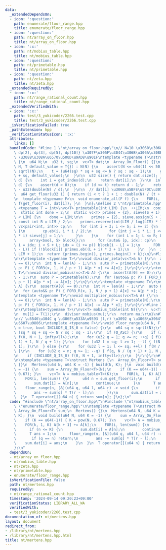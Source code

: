 ```yaml
---
data:
  _extendedDependsOn:
  - icon: ':question:'
    path: enumerate/floor_range.hpp
    title: enumerate/floor_range.hpp
  - icon: ':question:'
    path: nt/array_on_floor.hpp
    title: nt/array_on_floor.hpp
  - icon: ':x:'
    path: nt/mobius_table.hpp
    title: nt/mobius_table.hpp
  - icon: ':question:'
    path: nt/primetable.hpp
    title: nt/primetable.hpp
  - icon: ':question:'
    path: nt/zeta.hpp
    title: nt/zeta.hpp
  _extendedRequiredBy:
  - icon: ':x:'
    path: nt/range_rational_count.hpp
    title: nt/range_rational_count.hpp
  _extendedVerifiedWith:
  - icon: ':x:'
    path: test/3_yukicoder/2266.test.cpp
    title: test/3_yukicoder/2266.test.cpp
  _isVerificationFailed: true
  _pathExtension: hpp
  _verificationStatusIcon: ':x:'
  attributes:
    links: []
  bundledCode: "#line 1 \"nt/array_on_floor.hpp\"\n// N=10 \u3060\u3068 dat = {dp[1],\
    \ dp[2], dp[3], dp[5], dp[10]} \u307F\u305F\u3044\u306B\u306A\u308B\n// hashmap\
    \ \u3088\u308A\u6570\u500D\u9AD8\u901F\ntemplate <typename T>\nstruct Array_On_Floor\
    \ {\n  u64 N;\n  u32 t, sq;\n  vc<T> dat;\n  Array_On_Floor() {}\n  Array_On_Floor(u64\
    \ N, T default_value = T{}) : N(N) {\n    assert(N <= u64(1) << 50);\n    sq =\
    \ sqrtl(N);\n    t = (u64(sq) * sq + sq <= N ? sq : sq - 1);\n    dat.resize(t\
    \ + sq, default_value);\n  }\n\n  u32 size() { return dat.size(); }\n\n  T& operator[](u64\
    \ d) {\n    int i = get_index(d);\n    return dat[i];\n  }\n\n  inline u32 get_index(u64\
    \ d) {\n    assert(d > 0);\n    if (d <= t) return d - 1;\n    return dat.size()\
    \ - u32(double(N) / d);\n  }\n\n  // dat[i] \u306B\u5BFE\u5FDC\u3059\u308B floor\n\
    \  u64 get_floor(u32 i) { return (i < t ? 1 + i : double(N) / (t + sq - i)); }\n\
    \n  template <typename F>\n  void enumerate_all(F f) {\n    FOR(i, len(dat)) {\
    \ f(get_floor(i), dat[i]); }\n  }\n};\n#line 2 \"nt/primetable.hpp\"\n\ntemplate\
    \ <typename T = int>\nvc<T> primetable(int LIM) {\n  ++LIM;\n  const int S = 32768;\n\
    \  static int done = 2;\n  static vc<T> primes = {2}, sieve(S + 1);\n\n  if (done\
    \ < LIM) {\n    done = LIM;\n\n    primes = {2}, sieve.assign(S + 1, 0);\n   \
    \ const int R = LIM / 2;\n    primes.reserve(int(LIM / log(LIM) * 1.1));\n   \
    \ vc<pair<int, int>> cp;\n    for (int i = 3; i <= S; i += 2) {\n      if (!sieve[i])\
    \ {\n        cp.eb(i, i * i / 2);\n        for (int j = i * i; j <= S; j += 2\
    \ * i) sieve[j] = 1;\n      }\n    }\n    for (int L = 1; L <= R; L += S) {\n\
    \      array<bool, S> block{};\n      for (auto& [p, idx]: cp)\n        for (int\
    \ i = idx; i < S + L; idx = (i += p)) block[i - L] = 1;\n      FOR(i, min(S, R\
    \ - L)) if (!block[i]) primes.eb((L + i) * 2 + 1);\n    }\n  }\n  int k = LB(primes,\
    \ LIM + 1);\n  return {primes.begin(), primes.begin() + k};\n}\n#line 3 \"nt/zeta.hpp\"\
    \n\r\ntemplate <typename T>\r\nvoid divisor_zeta(vc<T>& A) {\r\n  assert(A[0]\
    \ == 0);\r\n  int N = len(A) - 1;\r\n  auto P = primetable(N);\r\n  for (auto&&\
    \ p: P) { FOR3(x, 1, N / p + 1) A[p * x] += A[x]; }\r\n}\r\n\r\ntemplate <typename\
    \ T>\r\nvoid divisor_mobius(vc<T>& A) {\r\n  assert(A[0] == 0);\r\n  int N = len(A)\
    \ - 1;\r\n  auto P = primetable(N);\r\n  for (auto&& p: P) { FOR3_R(x, 1, N /\
    \ p + 1) A[p * x] -= A[x]; }\r\n}\r\n\r\ntemplate <typename T>\r\nvoid multiplier_zeta(vc<T>&\
    \ A) {\r\n  assert(A[0] == 0);\r\n  int N = len(A) - 1;\r\n  auto P = primetable(N);\r\
    \n  for (auto&& p: P) { FOR3_R(x, 1, N / p + 1) A[x] += A[p * x]; }\r\n}\r\n\r\
    \ntemplate <typename T>\r\nvoid multiplier_mobius(vc<T>& A) {\r\n  assert(A[0]\
    \ == 0);\r\n  int N = len(A) - 1;\r\n  auto P = primetable(N);\r\n  for (auto&&\
    \ p: P) { FOR3(x, 1, N / p + 1) A[x] -= A[p * x]; }\r\n}\r\n#line 2 \"nt/mobius_table.hpp\"\
    \n\r\ntemplate<typename T>\r\nvc<T> mobius_table(int N){\r\n  vc<T> mu(N + 1);\r\
    \n  mu[1] = T(1);\r\n  divisor_mobius(mu);\r\n  return mu;\r\n}\n#line 1 \"enumerate/floor_range.hpp\"\
    \n// \u5546\u304C q \u306E\u533A\u9593 [l,r) \u3092 q \u306B\u3064\u3044\u3066\
    \u6607\u9806\r\ntemplate <typename F>\r\nvoid floor_range(u64 N, F f, bool Q_ASC\
    \ = true, bool INCLUDE_Q_IS_0 = false) {\r\n  u64 sq = sqrtl(N);\r\n  u32 n =\
    \ (sq * sq + sq <= N ? sq : sq - 1);\r\n  if (Q_ASC) {\r\n    if (INCLUDE_Q_IS_0)\
    \ f(0, N + 1, infty<ll>);\r\n    for (u32 q = 1; q <= n; ++q) { f(q, N / (q +\
    \ 1) + 1, N / q + 1); }\r\n    for (u32 l = sq; l >= 1; --l) { f(N / l, l, l +\
    \ 1); }\r\n  } else {\r\n    for (u32 l = 1; l <= sq; ++l) { f(N / l, l, l + 1);\
    \ }\r\n    for (u32 q = n; q >= 1; --q) { f(q, N / (q + 1) + 1, N / q + 1); }\r\
    \n    if (INCLUDE_Q_IS_0) f(0, N + 1, infty<ll>);\r\n  }\r\n}\r\n#line 4 \"nt/mertens.hpp\"\
    \n\ntemplate <typename T>\nstruct Mertens {\n  Array_On_Floor<T> sum;\n  Mertens()\
    \ {}\n  Mertens(u64 N, u64 K = -1) { build(N, K); }\n  void build(u64 N, u64 K\
    \ = -1) {\n    sum = Array_On_Floor<T>(N);\n    if (K == u64(-1)) { K = pow(N,\
    \ 0.67); }\n    vc<T> A = mobius_table<T>(K);\n    FOR(k, 1, K) A[k + 1] += A[k];\n\
    \    FOR(i, len(sum)) {\n      u64 n = sum.get_floor(i);\n      if (n <= K) {\n\
    \        sum.dat[i] = A[n];\n        continue;\n      }\n      T ans = 1;\n  \
    \    floor_range(n, [&](u64 q, u64 l, u64 r) -> void {\n        if (q == n) return;\n\
    \        ans -= sum[q] * T(r - l);\n      });\n      sum.dat[i] = ans;\n    }\n\
    \  }\n  T operator[](u64 n) { return sum[n]; }\n};\n"
  code: "#include \"nt/array_on_floor.hpp\"\n#include \"nt/mobius_table.hpp\"\n#include\
    \ \"enumerate/floor_range.hpp\"\n\ntemplate <typename T>\nstruct Mertens {\n \
    \ Array_On_Floor<T> sum;\n  Mertens() {}\n  Mertens(u64 N, u64 K = -1) { build(N,\
    \ K); }\n  void build(u64 N, u64 K = -1) {\n    sum = Array_On_Floor<T>(N);\n\
    \    if (K == u64(-1)) { K = pow(N, 0.67); }\n    vc<T> A = mobius_table<T>(K);\n\
    \    FOR(k, 1, K) A[k + 1] += A[k];\n    FOR(i, len(sum)) {\n      u64 n = sum.get_floor(i);\n\
    \      if (n <= K) {\n        sum.dat[i] = A[n];\n        continue;\n      }\n\
    \      T ans = 1;\n      floor_range(n, [&](u64 q, u64 l, u64 r) -> void {\n \
    \       if (q == n) return;\n        ans -= sum[q] * T(r - l);\n      });\n  \
    \    sum.dat[i] = ans;\n    }\n  }\n  T operator[](u64 n) { return sum[n]; }\n\
    };\n"
  dependsOn:
  - nt/array_on_floor.hpp
  - nt/mobius_table.hpp
  - nt/zeta.hpp
  - nt/primetable.hpp
  - enumerate/floor_range.hpp
  isVerificationFile: false
  path: nt/mertens.hpp
  requiredBy:
  - nt/range_rational_count.hpp
  timestamp: '2024-09-14 09:20:23+09:00'
  verificationStatus: LIBRARY_ALL_WA
  verifiedWith:
  - test/3_yukicoder/2266.test.cpp
documentation_of: nt/mertens.hpp
layout: document
redirect_from:
- /library/nt/mertens.hpp
- /library/nt/mertens.hpp.html
title: nt/mertens.hpp
---
```

